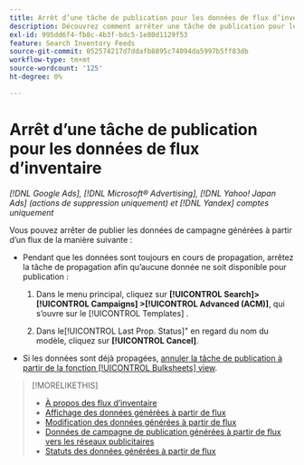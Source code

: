 ```yaml
---
title: Arrêt d’une tâche de publication pour les données de flux d’inventaire
description: Découvrez comment arrêter une tâche de publication pour les données de flux d’inventaire.
exl-id: 995dd6f4-fb8c-4b3f-bdc5-1e80d1129f53
feature: Search Inventory Feeds
source-git-commit: 052574217d7ddafb8895c74094da5997b5ff83db
workflow-type: tm+mt
source-wordcount: '125'
ht-degree: 0%

---
```


# Arrêt d’une tâche de publication pour les données de flux d’inventaire

*[!DNL Google Ads], [!DNL Microsoft® Advertising], [!DNL Yahoo! Japan Ads] (actions de suppression uniquement) et [!DNL Yandex] comptes uniquement*

Vous pouvez arrêter de publier les données de campagne générées à partir d’un flux de la manière suivante :

* Pendant que les données sont toujours en cours de propagation, arrêtez la tâche de propagation afin qu’aucune donnée ne soit disponible pour publication :

   1. Dans le menu principal, cliquez sur **[!UICONTROL Search]> [!UICONTROL Campaigns] >[!UICONTROL Advanced (ACM)]**, qui s’ouvre sur le [!UICONTROL Templates] .

   1. Dans le[!UICONTROL Last Prop. Status]&quot; en regard du nom du modèle, cliquez sur **[!UICONTROL Cancel]**.

* Si les données sont déjà propagées, [annuler la tâche de publication à partir de la fonction [!UICONTROL Bulksheets] view](/help/search-social-commerce/campaign-management/bulksheets/bulksheet-stop-job.md).

>[!MORELIKETHIS]
>
>* [À propos des flux d’inventaire](inventory-feeds-about.md)
>* [Affichage des données générées à partir de flux](propagated-data-view.md)
>* [Modification des données générées à partir de flux](propagated-data-edit.md)
>* [Données de campagne de publication générées à partir de flux vers les réseaux publicitaires](propagated-data-post.md)
>* [Statuts des données générées à partir de flux](propagated-data-status.md)
